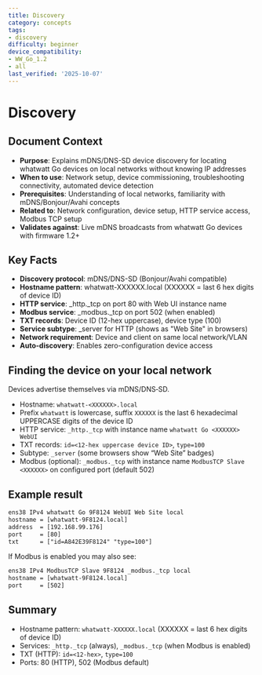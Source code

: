 ```yaml
---
title: Discovery
category: concepts
tags:
- discovery
difficulty: beginner
device_compatibility:
- WW_Go_1.2
- all
last_verified: '2025-10-07'
---
```



# Discovery

## Document Context

- **Purpose**: Explains mDNS/DNS-SD device discovery for locating whatwatt Go devices on local networks without knowing IP addresses
- **When to use**: Network setup, device commissioning, troubleshooting connectivity, automated device detection
- **Prerequisites**: Understanding of local networks, familiarity with mDNS/Bonjour/Avahi concepts
- **Related to**: Network configuration, device setup, HTTP service access, Modbus TCP setup
- **Validates against**: Live mDNS broadcasts from whatwatt Go devices with firmware 1.2+

## Key Facts

- **Discovery protocol**: mDNS/DNS-SD (Bonjour/Avahi compatible)
- **Hostname pattern**: whatwatt-XXXXXX.local (XXXXXX = last 6 hex digits of device ID)
- **HTTP service**: _http._tcp on port 80 with Web UI instance name
- **Modbus service**: _modbus._tcp on port 502 (when enabled)
- **TXT records**: Device ID (12-hex uppercase), device type (100)
- **Service subtype**: _server for HTTP (shows as "Web Site" in browsers)
- **Network requirement**: Device and client on same local network/VLAN
- **Auto-discovery**: Enables zero-configuration device access

## Finding the device on your local network

Devices advertise themselves via mDNS/DNS‑SD.

- Hostname: `whatwatt-<XXXXXX>.local`
- Prefix `whatwatt` is lowercase, suffix `XXXXXX` is the last 6 hexadecimal UPPERCASE digits of the device ID
- HTTP service: `_http._tcp` with instance name `whatwatt Go <XXXXXX> WebUI`
- TXT records: `id=<12-hex uppercase device ID>`, `type=100`
- Subtype: `_server` (some browsers show “Web Site” badges)
- Modbus (optional): `_modbus._tcp` with instance name `ModbusTCP Slave <XXXXXX>` on configured port (default 502)

## Example result

```txt
ens38 IPv4 whatwatt Go 9F8124 WebUI Web Site local
hostname = [whatwatt-9F8124.local]
address  = [192.168.99.176]
port     = [80]
txt      = ["id=A842E39F8124" "type=100"]
```

If Modbus is enabled you may also see:

```txt
ens38 IPv4 ModbusTCP Slave 9F8124 _modbus._tcp local
hostname = [whatwatt-9F8124.local]
port     = [502]
```

## Summary

- Hostname pattern: `whatwatt-XXXXXX.local` (XXXXXX = last 6 hex digits of device ID)
- Services: `_http._tcp` (always), `_modbus._tcp` (when Modbus is enabled)
- TXT (HTTP): `id=<12-hex>`, `type=100`
- Ports: 80 (HTTP), 502 (Modbus default)
